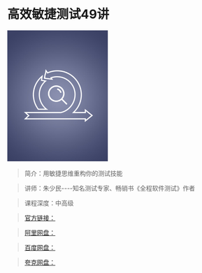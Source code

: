 # 高效敏捷测试49讲

![img](../../assets/CgqCHl-raneAdNlJAACr8C3jm9Q967.png)

> 简介：用敏捷思维重构你的测试技能

> 讲师：朱少民----知名测试专家、畅销书《全程软件测试》作者

> 课程深度：中高级

> [官方链接：]()

> [阿里网盘：]()

> [百度网盘：]()

> [夸克网盘：]()
